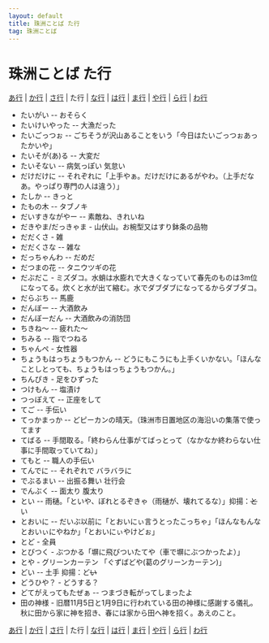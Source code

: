 ```yaml
---
layout: default
title: 珠洲ことば た行
tag: 珠洲ことば
---
```

# 珠洲ことば た行

<a href="a.html">あ行</a> | <a href="ka.html">か行</a> | <a href="sa.html">さ行</a> | た行 | <a href="na.html">な行</a> | <a href="ha.html">は行</a> | <a href="ma.html">ま行</a> | <a href="ya.html">や行</a> | <a href="ra.html">ら行</a> | <a href="wa.html">わ行</a>

- たいがい -- おそらく
- たいけいやった -- 大漁だった
- たいごっつぉ -- ごちそうが沢山あることをいう「今日はたいごっつぉあったかいや」
- たいそが(あ)る -- 大変だ
- たいそない -- 病気っぽい 気怠い
- だけだけに -- それぞれに「上手やぁ。だけだけにあるがやわ。（上手だなあ。やっぱり専門の人は違う）」
- たしか -- きっと
- たもの木 -- タブノキ
- だいすきながやー -- 素敵ね、きれいね
- だきやま/だっきゃま - 山伏山。お椀型又はすり鉢条の品物
- だだくさ - 雑
- だだくさな -- 雑な
- だっちゃんわ -- だめだ
- だつまの花 -- タニウツギの花
- だぶだこ - ミズダコ。水蛸は水膨れで大きくなっていて春先のものは3m位になってる。炊くと水が出て縮む。水でダブダブになってるからダブダコ。
- だらぶち -- 馬鹿
- だんぼー -- 大酒飲み
- だんぼーだん -- 大酒飲みの消防団
- ちきね〜 -- 疲れた〜
- ちみる -- 指でつねる
- ちゃんぺ - 女性器
- ちょうもはっちょうもつかん -- どうにもこうにも上手くいかない。「ほんなことしとっても、ちょうもはっちょうもつかん。」
- ちんぴき - 足をひずった
- つけもん -- 塩漬け
- つっぽえて -- 正座をして
- てご -- 手伝い
- てっかまっか -- どピーカンの晴天。（珠洲市日置地区の海沿いの集落で使ってます
- てばる -- 手間取る。「終わらん仕事がてばっとって（なかなか終わらない仕事に手間取っていてね）」
- てもと -- 職人の手伝い
- てんでに -- それぞれで バラバラに
- でぶるまい -- 出振る舞い 壮行会
- でんぶく -- 面太り 腹太り
- とい -- 雨樋。「といや、ぼれとるぞきゃ（雨樋が、壊れてるな）」抑揚：<s>と</s>い
- とおいに --  だいぶ以前に「とおいにぃ言うとったこっちゃ」「ほんなもんなとおいぃにやねか」「とおいにぃやけどぉ」
- とど - 全員
- とびつく - ぶつかる「塀に飛びついたてや（車で塀にぶつかったよ）」
- とや - グリーンカーテン 「ぐずばどや(葛のグリーンカーテン)」
- どい -- 土手  抑揚：ど<s>い</s>
- どうひや？ - どうする？
- どてがえってもたぜぁ -- つまづき転がってしまったよ
- 田の神様 - 旧暦11月5日と1月9日に行われている田の神様に感謝する儀礼。秋に田から家に神を招き、春には家から田へ神を招く。あえのこと。


<a href="a.html">あ行</a> | <a href="ka.html">か行</a> | <a href="sa.html">さ行</a> | た行 | <a href="na.html">な行</a> | <a href="ha.html">は行</a> | <a href="ma.html">ま行</a> | <a href="ya.html">や行</a> | <a href="ra.html">ら行</a> | <a href="wa.html">わ行</a>
